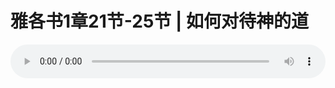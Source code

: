 # 雅各书1章21节-25节 | 如何对待神的道

<audio style="width: 100%;" preload="false" controls controlslist="nodownload"><source src="https://file.simai.life/audio/mp3/2020/200119_002.mp3" type="audio/mpeg">Your browser does not support the audio element.</audio>


